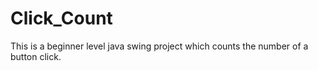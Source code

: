 # Click_Count
This is a beginner level java swing project which counts the number of a button click. 
